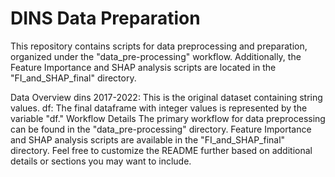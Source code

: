 # DINS Data Preparation
This repository contains scripts for data preprocessing and preparation, organized under the "data_pre-processing" workflow. Additionally, the Feature Importance and SHAP analysis scripts are located in the "FI_and_SHAP_final" directory.

Data Overview
dins 2017-2022: This is the original dataset containing string values.
df: The final dataframe with integer values is represented by the variable "df."
Workflow Details
The primary workflow for data preprocessing can be found in the "data_pre-processing" directory.
Feature Importance and SHAP analysis scripts are available in the "FI_and_SHAP_final" directory.
Feel free to customize the README further based on additional details or sections you may want to include.





